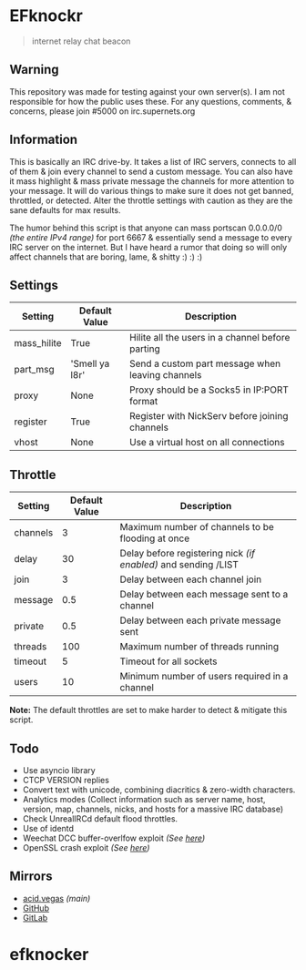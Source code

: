 # EFknockr
> internet relay chat beacon

## Warning
This repository was made for testing against your own server(s). I am not responsible for how the public uses these.
For any questions, comments, & concerns, please join #5000 on irc.supernets.org

## Information
This is basically an IRC drive-by. It takes a list of IRC servers, connects to all of them & join every channel to send a custom message. You can also have it mass highlight & mass private message the channels for more attention to your message. It will do various things to make sure it does not get banned, throttled, or detected. Alter the throttle settings with caution as they are the sane defaults for max results.

The humor behind this script is that anyone can mass portscan 0.0.0.0/0 *(the entire IPv4 range)* for port 6667 & essentially send a message to every IRC server on the internet. But I have heard a rumor that doing so will only affect channels that are boring, lame, & shitty :) :) :)

## Settings
| Setting     | Default Value  | Description                                      |
| ----------- | -------------- | ------------------------------------------------ |
| mass_hilite | True           | Hilite all the users in a channel before parting |
| part_msg    | 'Smell ya l8r' | Send a custom part message when leaving channels |
| proxy       | None           | Proxy should be a Socks5 in IP:PORT format       |
| register    | True           | Register with NickServ before joining channels   |
| vhost       | None           | Use a virtual host on all connections            |

## Throttle
| Setting     | Default Value  | Description                                                  |
| ----------- | -------------- | ------------------------------------------------------------ |
| channels    | 3              | Maximum number of channels to be flooding at once            |
| delay       | 30             | Delay before registering nick *(if enabled)* and sending /LIST |
| join        | 3              | Delay between each channel join                              |
| message     | 0.5            | Delay between each message sent to a channel                 |
| private     | 0.5            | Delay between each private message sent                      |
| threads     | 100            | Maximum number of threads running                            |
| timeout     | 5              | Timeout for all sockets                                      |
| users       | 10             | Minimum number of users required in a channel                |

**Note:** The default throttles are set to make harder to detect & mitigate this script.

## Todo
* Use asyncio library
* CTCP VERSION replies
* Convert text with unicode, combining diacritics & zero-width characters.
* Analytics modes (Collect information such as server name, host, version, map, channels, nicks, and hosts for a massive IRC database)
* Check UnrealIRCd default flood throttles.
* Use of identd
* Weechat DCC buffer-overlfow exploit *(See [here](https://cve.mitre.org/cgi-bin/cvename.cgi?name=CVE-2017-8073))*
* OpenSSL crash exploit *(See [here](https://forums.unrealircd.org/viewtopic.php?f=1&t=9085))*
 
## Mirrors
- [acid.vegas](https://acid.vegas/efknockr) *(main)*
- [GitHub](https://github.com/acidvegas/efknockr)
- [GitLab](https://gitlab.com/acidvegas/efknockr)

# efknocker
